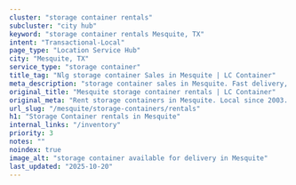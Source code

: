 ```yaml
---
cluster: "storage container rentals"
subcluster: "city hub"
keyword: "storage container rentals Mesquite, TX"
intent: "Transactional-Local"
page_type: "Location Service Hub"
city: "Mesquite, TX"
service_type: "storage container"
title_tag: "Nlg storage container Sales in Mesquite | LC Container"
meta_description: "storage container sales in Mesquite. Fast delivery, competitive pricing. Serving storage containers area. Quote ID: M7L. Call (214) 524-4168 for your free quote today."
original_title: "Mesquite storage container rentals | LC Container"
original_meta: "Rent storage containers in Mesquite. Local since 2003. Flexible rental terms. Same-week delivery available. Get your free quote — call (214) 524-4168 today."
url_slug: "/mesquite/storage-containers/rentals"
h1: "Storage Container rentals in Mesquite"
internal_links: "/inventory"
priority: 3
notes: ""
noindex: true
image_alt: "storage container available for delivery in Mesquite"
last_updated: "2025-10-20"
---
```


<!-- TODO: Add unique city/inventory copy, images, and internal links here. -->
